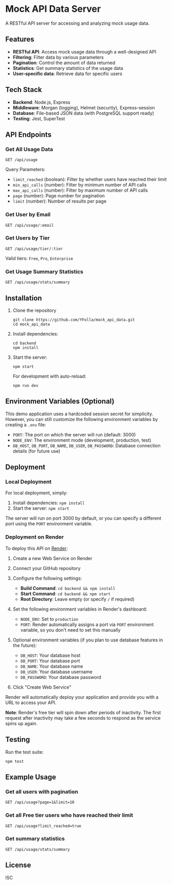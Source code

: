 # Mock API Data Server

A RESTful API server for accessing and analyzing mock usage data.

## Features

- **RESTful API**: Access mock usage data through a well-designed API
- **Filtering**: Filter data by various parameters
- **Pagination**: Control the amount of data returned
- **Statistics**: Get summary statistics of the usage data
- **User-specific data**: Retrieve data for specific users

## Tech Stack

- **Backend**: Node.js, Express
- **Middleware**: Morgan (logging), Helmet (security), Express-session
- **Database**: File-based JSON data (with PostgreSQL support ready)
- **Testing**: Jest, SuperTest

## API Endpoints

### Get All Usage Data

```
GET /api/usage
```

Query Parameters:
- `limit_reached` (boolean): Filter by whether users have reached their limit
- `min_api_calls` (number): Filter by minimum number of API calls
- `max_api_calls` (number): Filter by maximum number of API calls
- `page` (number): Page number for pagination
- `limit` (number): Number of results per page

### Get User by Email

```
GET /api/usage/:email
```

### Get Users by Tier

```
GET /api/usage/tier/:tier
```

Valid tiers: `Free`, `Pro`, `Enterprise`

### Get Usage Summary Statistics

```
GET /api/usage/stats/summary
```

## Installation

1. Clone the repository
   ```
   git clone https://github.com/YFolla/mock_api_data.git
   cd mock_api_data
   ```

2. Install dependencies:
   ```
   cd backend
   npm install
   ```

3. Start the server:
   ```
   npm start
   ```
   
   For development with auto-reload:
   ```
   npm run dev
   ```

## Environment Variables (Optional)

This demo application uses a hardcoded session secret for simplicity. However, you can still customize the following environment variables by creating a `.env` file:

- `PORT`: The port on which the server will run (default: 3000)
- `NODE_ENV`: The environment mode (development, production, test)
- `DB_HOST`, `DB_PORT`, `DB_NAME`, `DB_USER`, `DB_PASSWORD`: Database connection details (for future use)

## Deployment

### Local Deployment

For local deployment, simply:

1. Install dependencies: `npm install`
2. Start the server: `npm start`

The server will run on port 3000 by default, or you can specify a different port using the `PORT` environment variable.

### Deployment on Render

To deploy this API on [Render](https://render.com):

1. Create a new Web Service on Render
2. Connect your GitHub repository
3. Configure the following settings:
   - **Build Command**: `cd backend && npm install`
   - **Start Command**: `cd backend && npm start`
   - **Root Directory**: Leave empty (or specify `/` if required)

4. Set the following environment variables in Render's dashboard:
   - `NODE_ENV`: Set to `production`
   - `PORT`: Render automatically assigns a port via `PORT` environment variable, so you don't need to set this manually

5. Optional environment variables (if you plan to use database features in the future):
   - `DB_HOST`: Your database host
   - `DB_PORT`: Your database port
   - `DB_NAME`: Your database name
   - `DB_USER`: Your database username
   - `DB_PASSWORD`: Your database password

6. Click "Create Web Service"

Render will automatically deploy your application and provide you with a URL to access your API.

**Note**: Render's free tier will spin down after periods of inactivity. The first request after inactivity may take a few seconds to respond as the service spins up again.

## Testing

Run the test suite:

```
npm test
```

## Example Usage

### Get all users with pagination

```
GET /api/usage?page=1&limit=10
```

### Get all Free tier users who have reached their limit

```
GET /api/usage?limit_reached=true
```

### Get summary statistics

```
GET /api/usage/stats/summary
```

## License

ISC 